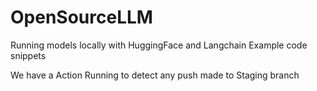 # OpenSourceLLM
Running models locally with HuggingFace and Langchain Example code snippets

We have a Action Running to detect any push made to Staging branch
